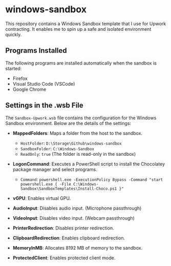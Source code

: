 # windows-sandbox

This repository contains a Windows Sandbox template that I use for Upwork contracting. It enables me to spin up a safe and isolated environment quickly.

## Programs Installed

The following programs are installed automatically when the sandbox is started:
- Firefox
- Visual Studio Code (VSCode)
- Google Chrome

## Settings in the .wsb File

The `Sandbox-Upwork.wsb` file contains the configuration for the Windows Sandbox environment. Below are the details of the settings:

- **MappedFolders**: Maps a folder from the host to the sandbox.
  - `HostFolder`: `D:\Storage\Github\windows-sandbox`
  - `SandboxFolder`: `C:\Windows-Sandbox`
  - `ReadOnly`: `true` (The folder is read-only in the sandbox)

- **LogonCommand**: Executes a PowerShell script to install the Chocolatey package manager and select programs.
  - `Command`: `powershell.exe -ExecutionPolicy Bypass -Command "start powershell.exe { -File C:\Windows-Sandbox\SandboxTemplates\Install-Choco.ps1 }"`

- **vGPU**: Enables virtual GPU.
- **AudioInput**: Disables audio input. (Microphone passthrough)
- **VideoInput**: Disables video input. (Webcam passthrough)
- **PrinterRedirection**: Disables printer redirection.
- **ClipboardRedirection**: Enables clipboard redirection.
- **MemoryInMB**: Allocates 8192 MB of memory to the sandbox.
- **ProtectedClient**: Enables protected client mode.
